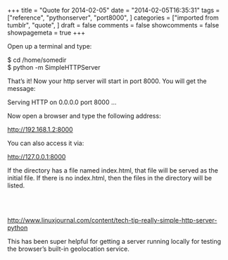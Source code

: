 +++
title = "Quote for 2014-02-05"
date = "2014-02-05T16:35:31"
tags = ["reference", "pythonserver", "port8000", ]
categories = ["imported from tumblr", "quote", ]
draft = false
comments = false
showcomments = false
showpagemeta = true
+++

<p>Open up a terminal and type:</p>

<p>    $ cd /home/somedir<br/>
    $ python -m SimpleHTTPServer</p>

<p>That&rsquo;s it! Now your http server will start in port 8000. You will get the message:</p>

<p>    Serving HTTP on 0.0.0.0 port 8000 &hellip;</p>

<p>Now open a browser and type the following address:</p>

<p>    <a href="http://192.168.1.2:8000" target="_blank">http://192.168.1.2:8000</a></p>

<p>You can also access it via:</p>

<p>    <a href="http://127.0.0.1:8000" target="_blank">http://127.0.0.1:8000</a></p>

<p>If the directory has a file named index.html, that file will be served as the initial file. If there is no index.html, then the files in the directory will be listed.</p><br /><br /><p><a href="http://www.linuxjournal.com/content/tech-tip-really-simple-http-server-python" target="_blank">http://www.linuxjournal.com/content/tech-tip-really-simple-http-server-python</a></p>
<p>This has been super helpful for getting a server running locally for testing the browser&rsquo;s built-in geolocation service. </p>